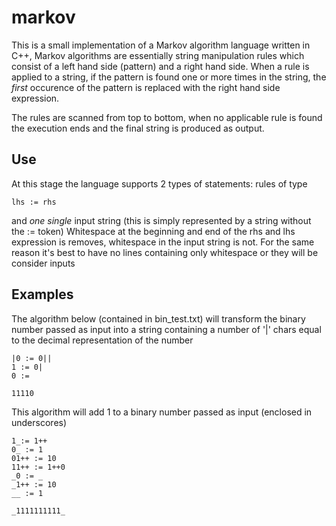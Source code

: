 # markov
This is a small implementation of a Markov algorithm language written in C++, Markov algorithms are essentially string manipulation rules which consist of a left hand side (pattern) and a right hand side. When a rule is applied to a string, if the pattern is found one or more times in the string, the _first_ occurence of the pattern is replaced with the right hand side expression.

The rules are scanned from top to bottom, when no applicable rule is found the execution ends and the final string is produced as output.

## Use 

At this stage the language supports 2 types of statements: rules of type
```
lhs := rhs
```
and _one single_ input string (this is simply represented by a string without the := token)
Whitespace at the beginning and end of the rhs and lhs expression is removes, whitespace in the input string is not. For the same reason it's best to have no lines containing only whitespace or they will be consider inputs

## Examples
The algorithm below (contained in bin_test.txt) will transform the binary number passed as input into a string containing a number of '|' chars equal to the decimal representation of the number
```
|0 := 0||
1 := 0|
0 := 

11110
```
This algorithm will add 1 to a binary number passed as input (enclosed in underscores)
```
1_:= 1++
0_ := 1
01++ := 10
11++ := 1++0
_0 := _
_1++ := 10
__ := 1

_1111111111_
```

